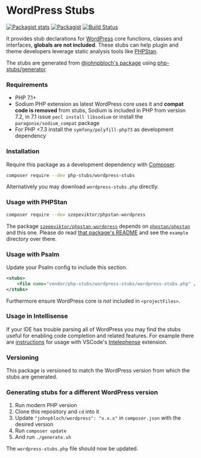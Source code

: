 # WordPress Stubs

[![Packagist stats](https://img.shields.io/packagist/dt/php-stubs/wordpress-stubs.svg)](https://packagist.org/packages/php-stubs/wordpress-stubs/stats)
[![Packagist](https://img.shields.io/packagist/v/php-stubs/wordpress-stubs.svg?color=4CC61E&style=popout)](https://packagist.org/packages/php-stubs/wordpress-stubs)
[![Build Status](https://travis-ci.com/php-stubs/wordpress-stubs.svg?branch=master)](https://travis-ci.com/github/php-stubs/wordpress-stubs)

It provides stub declarations for [WordPress](https://wordpress.org/)
core functions, classes and interfaces, **globals are not included**.
These stubs can help plugin and theme developers leverage static analysis tools
like [PHPStan](https://github.com/phpstan/phpstan).

The stubs are generated from [@johnpbloch's package](https://github.com/johnpbloch/wordpress-core)
using [php-stubs/generator](https://github.com/php-stubs/generator).

### Requirements

- PHP 7.1+
- Sodium PHP extension as latest WordPress core uses it and **compat code is removed** from stubs,
  Sodium is included in PHP from version 7.2, in 7.1 issue `pecl install libsodium`
  or install the `paragonie/sodium_compat` package
- For PHP <7.3 install the `symfony/polyfill-php73` as development dependency

### Installation

Require this package as a development dependency with [Composer](https://getcomposer.org).

```bash
composer require --dev php-stubs/wordpress-stubs
```

Alternatively you may download `wordpress-stubs.php` directly.

### Usage with PHPStan

```bash
composer require --dev szepeviktor/phpstan-wordpress
```

The package [`szepeviktor/phpstan-wordpress`](https://github.com/szepeviktor/phpstan-wordpress)
depends on [`phpstan/phpstan`](http://github.com/phpstan/phpstan) and this one.
Please do read
[that package's README](https://github.com/szepeviktor/phpstan-wordpress/blob/master/README.md)
and see the `example` directory over there.

### Usage with Psalm

Update your Psalm config to include this section.

```xml
<stubs>
    <file name="vendor/php-stubs/wordpress-stubs/wordpress-stubs.php" />
</stubs>
```

Furthermore ensure WordPress core is _not_ included in `<projectFiles>`.

### Usage in Intellisense

If your IDE has trouble parsing all of WordPress
you may find the stubs useful for enabling code completion and related features.
For example there are [instructions](https://github.com/bmewburn/vscode-intelephense/issues/113)
for usage with VSCode's
[Intelephense](https://marketplace.visualstudio.com/items?itemName=bmewburn.vscode-intelephense-client)
extension.

### Versioning

This package is versioned to match the WordPress version from which the stubs are generated.

### Generating stubs for a different WordPress version

1. Run modern PHP version
1. Clone this repository and `cd` into it
1. Update `"johnpbloch/wordpress": "x.x.x"` in `composer.json` with the desired version
1. Run `composer update`
1. And run `./generate.sh`

The `wordpress-stubs.php` file should now be updated.
